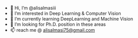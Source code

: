 - 👋 Hi, I’m @alisalmasiii
- 👀 I’m interested in Deep Learning & Computer Vision
- 🌱 I’m currently learning DeepLearning and Machine Vision
- 💞️ I’m looking for Ph.D. position in these areas 
- 📫  reach me @ alisalmasi75@gmail.com

<!---
alisalmasiii/alisalmasiii is a ✨ special ✨ repository because its `README.md` (this file) appears on your GitHub profile.
You can click the Preview link to take a look at your changes.
--->
